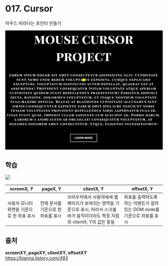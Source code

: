 # 017. Cursor

마우스 따라다는 포인터 만들기 

<img src="./017. Cursor.gif">

## 학습 

<img src="https://img1.daumcdn.net/thumb/R1280x0/?scode=mtistory2&fname=https%3A%2F%2Fblog.kakaocdn.net%2Fdn%2FrCXEA%2FbtqTENH2CxO%2F5kLO54ytpEhZis68uTdegK%2Fimg.png" style="width: 800px">

screenX, Y | pageX, Y | clientX, Y | offsetX, Y
---|---|---|---|
사용자 모니터 화면을 기준으로 한 좌표 표시 | 전체 문서를 기준으로 한 좌표를 표시 | 브라우저에서 사용자에세 웹페이지가 보여지는 영역을 기준으로 표시, 따라서 스크롤바가 움직이더라도 특정 지점의 clientX, Y의 값은 동일 | 좌표를 출력하도록 하는 이벤트가 걸려있는  DOM node를 기준으로 좌표를 표시


## 출처
**screenXY, pageXY, clientXY, offsetXY**  
https://hianna.tistory.com/493